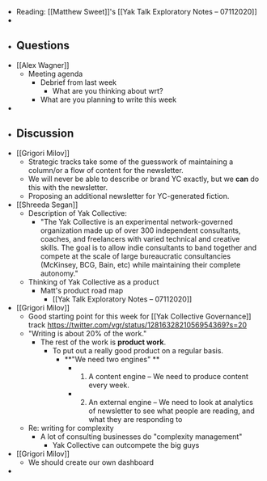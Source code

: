 - Reading: [[Matthew Sweet]]'s [[Yak Talk Exploratory Notes – 07112020]]
- 
- ## Questions
- [[Alex Wagner]]
    - Meeting agenda
        - Debrief from last week
            - What are you thinking about wrt?
        - What are you planning to write this week
- 
- ## Discussion 
- [[Grigori Milov]]
    - Strategic tracks take some of the guesswork of maintaining a column/or a flow of content for the newsletter.
    - We will never be able to describe or brand YC exactly, but we __can__ do this with the newsletter.
    - Proposing an additional newsletter for YC-generated fiction.
- [[Shreeda Segan]]
    - Description of Yak Collective:
        - "The Yak Collective is an experimental network-governed organization made up of over 300 independent consultants, coaches, and freelancers with varied technical and creative skills. The goal is to allow indie consultants to band together and compete at the scale of large bureaucratic consultancies (McKinsey, BCG, Bain, etc) while maintaining their complete autonomy."
    - Thinking of Yak Collective as a product
        - Matt's product road map
            - [[Yak Talk Exploratory Notes – 07112020]]
- [[Grigori Milov]]
    - Good starting point for this week for [[Yak Collective Governance]] track https://twitter.com/vgr/status/1281632821056954369?s=20
    - "Writing is about 20% of the work."
        - The rest of the work is __product work__.
            - To put out a really good product on a regular basis. 
                - **"We need two engines" **
                    - 1. A content engine – We need to produce content every week.
                    - 2. An external engine – We need to look at analytics of newsletter to see what people are reading, and what they are responding to
    - Re: writing for complexity
        - A lot of consulting businesses do "complexity management"
            - Yak Collective can outcompete the big guys
- [[Grigori Milov]]
    - We should create our own dashboard
- 

